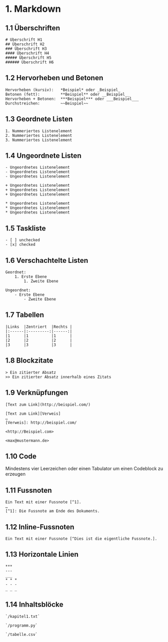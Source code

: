# 1. Markdown

## 1.1 Überschriften

    # Überschrift H1
    ## Überschrift H2
    ### Überschrift H3
    #### Überschrift H4
    ##### Überschrift H5
    ###### Überschrift H6

## 1.2 Hervorheben und Betonen

    Hervorheben (kursiv):   *Beispiel* oder _Beispiel_
    Betonen (fett):         **Beispiel** oder __Beispiel__
    Hervorheben + Betonen:  ***Beispiel*** oder ___Beispiel___
    Durchstreichen:         ~~Beispiel~~

## 1.3 Geordnete Listen

    1. Nummeriertes Listenelement
    2. Nummeriertes Listenelement
    3. Nummeriertes Listenelement

## 1.4 Ungeordnete Listen

    - Ungeordnetes Listenelement
    - Ungeordnetes Listenelement
    - Ungeordnetes Listenelement

    + Ungeordnetes Listenelement
    + Ungeordnetes Listenelement
    + Ungeordnetes Listenelement

    * Ungeordnetes Listenelement
    * Ungeordnetes Listenelement
    * Ungeordnetes Listenelement

## 1.5 Taskliste

    - [ ] unchecked
    - [x] checked

## 1.6 Verschachtelte Listen

    Geordnet:
        1. Erste Ebene
            1. Zweite Ebene

    Ungeordnet:
        - Erste Ebene
            - Zweite Ebene

## 1.7 Tabellen

    |Links  |Zentriert  |Rechts |
    |:------|:---------:|------:|
    |1      |1          |1      |
    |2      |2          |2      |
    |3      |3          |3      |

## 1.8 Blockzitate

    > Ein zitierter Absatz
    >> Ein zitierter Absatz innerhalb eines Zitats

## 1.9 Verknüpfungen

    [Text zum Link](http://beispiel.com/)

    [Text zum Link][Verweis]
    …
    [Verweis]: http://beispiel.com/

    <http://Beispiel.com>

    <max@mustermann.de>

## 1.10 Code

Mindestens vier Leerzeichen oder einen Tabulator um einen Codeblock zu erzeugen

## 1.11 Fussnoten

    Ein Text mit einer Fussnote [^1].
    …
    [^1]: Die Fussnote am Ende des Dokuments.

## 1.12 Inline-Fussnoten

    Ein Text mit einer Fussnote [^Dies ist die eigentliche Fussnote.].

## 1.13 Horizontale Linien

    ***
    ---
    ___
    * * *
    - - -
    _ _ _

## 1.14 Inhaltsblöcke

    `/kapitel1.txt`

    `/programm.py`

    `/tabelle.csv`

